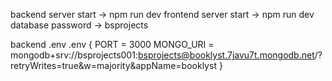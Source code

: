 backend server start -> npm run dev
frontend server start -> npm run dev
database password -> bsprojects

backend .env
.env {
PORT = 3000
MONGO_URI = mongodb+srv://bsprojects001:bsprojects@booklyst.7javu7t.mongodb.net/?retryWrites=true&w=majority&appName=booklyst
}
